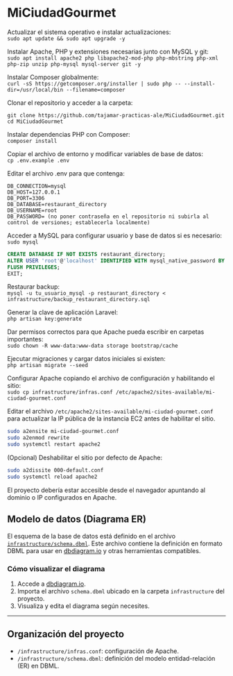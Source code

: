 # MiCiudadGourmet

Actualizar el sistema operativo e instalar actualizaciones:  
`sudo apt update && sudo apt upgrade -y`

Instalar Apache, PHP y extensiones necesarias junto con MySQL y git:  
`sudo apt install apache2 php libapache2-mod-php php-mbstring php-xml php-zip unzip php-mysql mysql-server git -y`

Instalar Composer globalmente:  
`curl -sS https://getcomposer.org/installer | sudo php -- --install-dir=/usr/local/bin --filename=composer`

Clonar el repositorio y acceder a la carpeta:  
```.env
git clone https://github.com/tajamar-practicas-ale/MiCiudadGourmet.git  
cd MiCiudadGourmet
```

Instalar dependencias PHP con Composer:  
`composer install`

Copiar el archivo de entorno y modificar variables de base de datos:  
`cp .env.example .env`

Editar el archivo .env para que contenga:  
``` .env
DB_CONNECTION=mysql  
DB_HOST=127.0.0.1  
DB_PORT=3306  
DB_DATABASE=restaurant_directory  
DB_USERNAME=root  
DB_PASSWORD= (no poner contraseña en el repositorio ni subirla al control de versiones; establecerla localmente)
```

Acceder a MySQL para configurar usuario y base de datos si es necesario:  
`sudo mysql`
``` sql
CREATE DATABASE IF NOT EXISTS restaurant_directory;  
ALTER USER 'root'@'localhost' IDENTIFIED WITH mysql_native_password BY 'tu_contraseña_segura';  
FLUSH PRIVILEGES;  
EXIT;
```
Restaurar backup:  
`mysql -u tu_usuario_mysql -p restaurant_directory < infrastructure/backup_restaurant_directory.sql`

Generar la clave de aplicación Laravel:  
`php artisan key:generate`

Dar permisos correctos para que Apache pueda escribir en carpetas importantes:  
`sudo chown -R www-data:www-data storage bootstrap/cache`

Ejecutar migraciones y cargar datos iniciales si existen:  
`php artisan migrate --seed`

Configurar Apache copiando el archivo de configuración y habilitando el sitio:  
`sudo cp infrastructure/infras.conf /etc/apache2/sites-available/mi-ciudad-gourmet.conf`  

Editar el archivo `/etc/apache2/sites-available/mi-ciudad-gourmet.conf` para actualizar la IP pública de la instancia EC2 antes de habilitar el sitio.
``` bash
sudo a2ensite mi-ciudad-gourmet.conf  
sudo a2enmod rewrite  
sudo systemctl restart apache2
```

(Opcional) Deshabilitar el sitio por defecto de Apache: 
``` bash
sudo a2dissite 000-default.conf  
sudo systemctl reload apache2
```
El proyecto debería estar accesible desde el navegador apuntando al dominio o IP configurados en Apache.

## Modelo de datos (Diagrama ER)

El esquema de la base de datos está definido en el archivo [`infrastructure/schema.dbml`](./infrastructure/schema.dbml). Este archivo contiene la definición en formato DBML para usar en [dbdiagram.io](https://dbdiagram.io) y otras herramientas compatibles.

### Cómo visualizar el diagrama

1. Accede a [dbdiagram.io](https://dbdiagram.io).  
2. Importa el archivo `schema.dbml` ubicado en la carpeta `infrastructure` del proyecto.  
3. Visualiza y edita el diagrama según necesites.

---

## Organización del proyecto

- `/infrastructure/infras.conf`: configuración de Apache.  
- `/infrastructure/schema.dbml`: definición del modelo entidad-relación (ER) en DBML.
